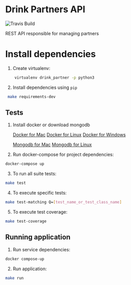 
# Drink Partners API

![Travis Build](https://travis-ci.com/henriquebraga/drink-partners.svg?token=Hz2UvRp98GSpoFSdrKgh&branch=master)

REST API responsible for managing partners

# Install dependencies

1. Create virtualenv:

```bash
    virtualenv drink_partner -p python3
```

2. Install dependencies using `pip`

```bash
 make requirements-dev
```

## Tests

1. Install docker or download mongodb

   [Docker for Mac](https://docs.docker.com/docker-for-mac/install/) 
   [Docker for Linux](https://docs.docker.com/engine/install/ubuntu/)
   [Docker for Windows](https://docs.docker.com/docker-for-windows/)
   
   [Mongodb for Mac](https://docs.mongodb.com/manual/tutorial/install-mongodb-on-os-x/)
   [Mongodb for Linux](https://docs.mongodb.com/manual/administration/install-on-linux/)

2. Run docker-compose for project dependencies:

```bash
docker-compose up
 ```
3. To run all suite tests:

```bash
make test
```

4. To execute specific tests:

```bash
make test-matching Q=[test_name_or_test_class_name] 
```

5. To execute test coverage:

```bash
make test-coverage
```

## Running application

1. Run service dependencies:

```bash
docker compose-up
```

2. Run application:

```bash
make run
```
